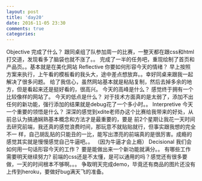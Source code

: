 ```yaml
---
layout: post
title: 'day20'
date: 2016-11-05 23:30
comments: true
categories: 
---
```

Objective
完成了什么？
跟同桌组了队参加周一的比赛，一整天都在跟css和html打交道，发现看多了脑袋也就不涨了。。
完成了一半的任务吧，重现绘制了首页和产品页。。基本就是在美化网站
Reflective
你要如何形容今天的情绪？
早上按照方案来执行，上午看的模板看的我头大，途中差点想放弃。。幸好同桌来跟我一起解决了很多问题。
给了我信心，虽然网站基本就是粘贴复制，然后去掉多余的地方，但是看起来还是挺好看的，很高兴。
今天的高峰是什么？
感觉终于拥有一个比较像样的网站了。
今天的低点是什么？
对于技术方面真的是太弱了，添加不出任何的新功能，强行添加的结果就是debug花了一个多小时。。
Interpretive
今天一个重要的领悟是什么？
深深的感觉到xdite老师办这个比赛给我带来的好处，从前总认为搞通娴熟基本概念和方法才是最重要的，要是
前2个星期让我花一天时间去研究前端，我还真的感觉浪费时间，那玩意不就贴贴就行，但事实跟我想的完全不一
样，自己胡乱贴的只能丑的一比，能写出漂亮的前端真的是很厉害。成瘾的感觉其实就是慢慢感觉自己牛逼吧。。
（因为牛逼才会上瘾）
Decisional
我们会如何用一句话形容今天的工作？
要是能做出来一个新功能就满分。。
有哪些工作需要明天继续努力?
前端的css还是不太懂，是可以通用的吗？感觉还有很多要做，一天的时间根本不够啊。。。
争取明天完成demo，毕竟还有商品的图片还没有上传到heroku，要做好bug满天飞的准备。